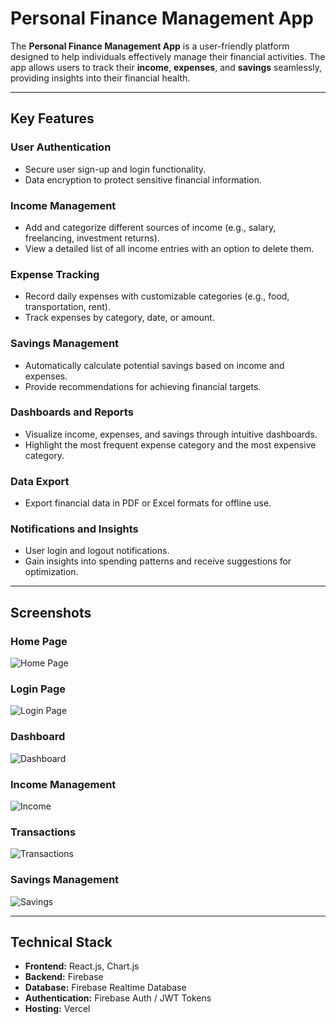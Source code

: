 # Personal Finance Management App

The **Personal Finance Management App** is a user-friendly platform designed to help individuals effectively manage their financial activities. The app allows users to track their **income**, **expenses**, and **savings** seamlessly, providing insights into their financial health.

---

## Key Features

### **User Authentication**
- Secure user sign-up and login functionality.
- Data encryption to protect sensitive financial information.

### **Income Management**
- Add and categorize different sources of income (e.g., salary, freelancing, investment returns).
- View a detailed list of all income entries with an option to delete them.

### **Expense Tracking**
- Record daily expenses with customizable categories (e.g., food, transportation, rent).
- Track expenses by category, date, or amount.

### **Savings Management**
- Automatically calculate potential savings based on income and expenses.
- Provide recommendations for achieving financial targets.

### **Dashboards and Reports**
- Visualize income, expenses, and savings through intuitive dashboards.
- Highlight the most frequent expense category and the most expensive category.

### **Data Export**
- Export financial data in PDF or Excel formats for offline use.

### **Notifications and Insights**
- User login and logout notifications.
- Gain insights into spending patterns and receive suggestions for optimization.

---

## Screenshots

### Home Page
![Home Page](https://github.com/user-attachments/assets/981405c4-6458-4fb8-a638-58e031a4cfda)

### Login Page
![Login Page](https://github.com/user-attachments/assets/8db25483-c9c5-4f98-9bb6-b8f3c94acd35)

### Dashboard
![Dashboard](https://github.com/user-attachments/assets/aeb8a782-7488-4ad1-ac56-81ed703adbd9)

### Income Management
![Income](https://github.com/user-attachments/assets/f146cc78-708f-4374-9cf9-052ef9abac0a)

### Transactions
![Transactions](https://github.com/user-attachments/assets/6d14501b-8e92-432d-bf89-401c5d20c048)

### Savings Management
![Savings](https://github.com/user-attachments/assets/49e14288-83c2-42c5-a439-316dbe127b92)

---

## Technical Stack

- **Frontend:** React.js, Chart.js
- **Backend:** Firebase
- **Database:** Firebase Realtime Database
- **Authentication:** Firebase Auth / JWT Tokens
- **Hosting:** Vercel

